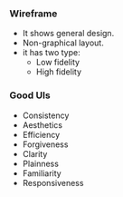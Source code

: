 ### Wireframe
- It shows general design.  
- Non-graphical layout.
- it has two type:
    * Low fidelity
    * High fidelity

### Good UIs
- Consistency
- Aesthetics
- Efficiency
- Forgiveness
- Clarity
- Plainness
- Familiarity
- Responsiveness

